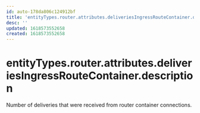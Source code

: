 ```yaml
---
id: auto-178da806c124912bf
title: 'entityTypes.router.attributes.deliveriesIngressRouteContainer.description'
desc: ''
updated: 1618573552658
created: 1618573552658
---
```

# entityTypes.router.attributes.deliveriesIngressRouteContainer.description

Number of deliveries that were received from router container connections.
